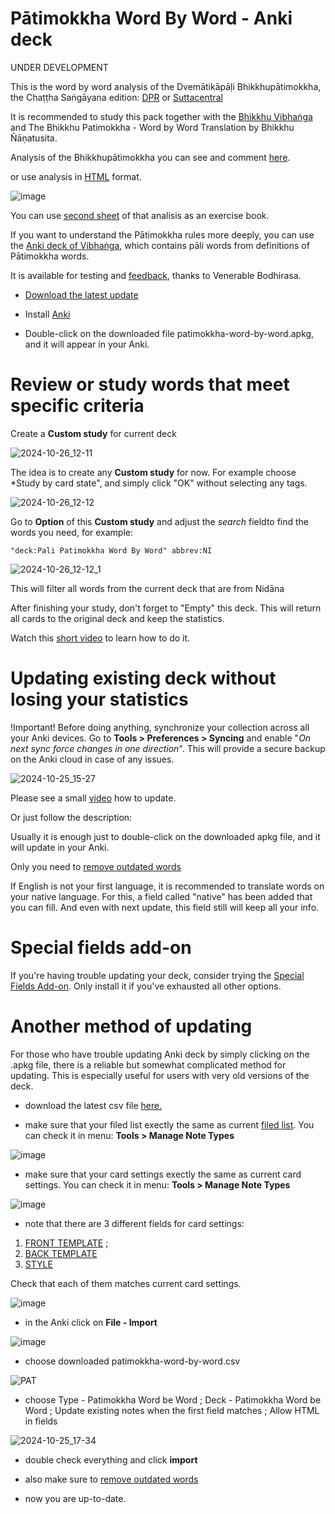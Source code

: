 # Pātimokkha Word By Word - Anki deck

UNDER DEVELOPMENT

This is the word by word analysis of the Dvemātikāpāḷi Bhikkhupātimokkha, the Chaṭṭha Saṅgāyana edition: [DPR](https://www.digitalpalireader.online/_dprhtml/index.html?loc=v.6.0.x.x.x.x.t) or [Suttacentral](https://suttacentral.net/pli-tv-bu-pm/pli/ms?layout=plain&reference=cck/pts/vri&notes=asterisk&highlight=true&script=latin)

It is recommended to study this pack together with the [Bhikkhu Vibhaṅga](https://suttacentral.net/pitaka/vinaya/pli-tv-vi/pli-tv-bu-vb) and The Bhikkhu Patimokkha - Word by Word Translation by Bhikkhu Ñāṇatusita.

Analysis of the Bhikkhupātimokkha you can see and comment [here](https://docs.google.com/spreadsheets/d/1rS-IlX4DvKmnBO58KON37eVnOZqwfkG-ot-zIjCuzH4/).

or use analysis in [HTML](https://sasanarakkha.github.io/study-tools/bhikkhu_patimokkha/main.html) format.

![image](https://user-images.githubusercontent.com/39419221/201099247-07acfb11-a014-4501-9a93-f5c38840b064.png)

You can use [second sheet](https://docs.google.com/spreadsheets/d/1rS-IlX4DvKmnBO58KON37eVnOZqwfkG-ot-zIjCuzH4/edit#gid=1448457199) of that analisis as an exercise book.

If you want to understand the Pātimokkha rules more deeply, you can use the [Anki deck of Vibhaṅga](https://sasanarakkha.github.io/study-tools/anki-decks/vibhanga.html), which contains pāli words from definitions of Pātimokkha words.

It is available for testing and [feedback](https://docs.google.com/forms/d/e/1FAIpQLSdG6zKDtlwibtrX-cbKVn4WmIs8miH4VnuJvb7f94plCDKJyA/viewform), thanks to Venerable Bodhirasa.

- [Download the latest update](https://github.com/sasanarakkha/study-tools/releases/latest/download/patimokkha-word-by-word.apkg)

- Install [Anki](https://apps.ankiweb.net/)

- Double-click on the downloaded file patimokkha-word-by-word.apkg, and it will appear in your Anki.

# Review or study words that meet specific criteria

Create a **Custom study** for current deck

![2024-10-26_12-11](https://github.com/user-attachments/assets/477d0703-9eec-4835-b07a-4a327b19375b)

The idea is to create any **Custom study** for now. For example choose *Study by card state", and simply click "OK" without selecting any tags.

![2024-10-26_12-12](https://github.com/user-attachments/assets/6397b4fb-0bbd-4758-825c-9367f6c28bc0)

Go to **Option** of this **Custom study** and adjust the *search* fieldto find the words you need, for example: 

`"deck:Pali Patimokkha Word By Word" abbrev:NI`

![2024-10-26_12-12_1](https://github.com/user-attachments/assets/0bd39339-b3cb-4261-ab4d-a4ef28d4a42e)

This will filter all words from the current deck that are from Nidāna

After finishing your study, don't forget to "Empty" this deck. This will return all cards to the original deck and keep the statistics.

Watch this [short video](https://github.com/user-attachments/assets/acff310b-463e-4c24-854d-d7006994d239) to learn how to do it.

# Updating existing deck without losing your statistics

!Important! Before doing anything, synchronize your collection across all your Anki devices. Go to **Tools > Preferences > Syncing** and enable "*On next sync force changes in one direction*". This will provide a secure backup on the Anki cloud in case of any issues.

![2024-10-25_15-27](https://github.com/user-attachments/assets/585a6c1d-6353-4b2f-a95f-7f18f29cfe5e)

Please see a small [video](https://user-images.githubusercontent.com/39419221/187018792-3afe402c-e77b-46e6-ba5d-4efa0846de93.mp4) how to update.

Or just follow the description:

Usually it is enough just to double-click on the downloaded apkg file, and it will update in your Anki. 

Only you need to [remove outdated words](https://sasanarakkha.github.io/study-tools/anki-decks/test.html)

If English is not your first language, it is recommended to translate words on your native language. For this, a field called "native" has been added that you can fill. And even with next update, this field still will keep all your info.

# Special fields add-on

If you're having trouble updating your deck, consider trying the [Special Fields Add-on](https://sasanarakkha.github.io/study-tools/anki-decks/special-fields.html). Only install it if you've exhausted all other options.

# Another method of updating

For those who have trouble updating Anki deck by simply clicking on the .apkg file, there is a reliable but somewhat complicated method for updating. This is especially useful for users with very old versions of the deck.

- download the latest csv file [here.](https://github.com/sasanarakkha/study-tools/releases/latest/download/patimokkha-word-by-word.csv)

- make sure that your filed list exectly the same as current [filed list](https://github.com/sasanarakkha/study-tools/blob/main/anki-style/field-list-pat.txt). You can check it in menu: **Tools > Manage Note Types**

![image](https://user-images.githubusercontent.com/39419221/201275418-161e0941-c36d-4f14-a429-0ea166ea44b6.png)

- make sure that your card settings exectly the same as current card settings. You can check it in menu: **Tools > Manage Note Types**

![image](https://user-images.githubusercontent.com/39419221/201275452-16521bbe-a1fa-4bde-b7eb-0a12e2e31134.png)

- note that there are 3 different fields for card settings: 
1. [FRONT TEMPLATE](https://github.com/sasanarakkha/study-tools/blob/main/anki-style/pat-front.txt) ; 
2. [BACK TEMPLATE](https://github.com/sasanarakkha/study-tools/blob/main/anki-style/pat-back.txt)
3. [STYLE](https://github.com/sasanarakkha/study-tools/blob/main/anki-style/pat-styling.txt) 

Check that each of them matches current card settings.

![image](https://user-images.githubusercontent.com/39419221/201276425-fb934126-b498-4144-adeb-7cd943cc9913.png)

- in the Anki click on **File - Import**

![image](https://user-images.githubusercontent.com/39419221/187018280-c295e071-c130-4f42-8518-a3a5e0326124.png)

- choose downloaded patimokkha-word-by-word.csv

![PAT](https://user-images.githubusercontent.com/39419221/174243196-9ab26e50-9c37-4166-9751-eac936340760.png)

- choose Type - Patimokkha Word be Word ; Deck - Patimokkha Word be Word ; Update existing notes when the first field matches ; Allow HTML in fields

![2024-10-25_17-34](https://github.com/user-attachments/assets/d1bec5c7-afe0-439c-9bd8-4bcfe4106c87)

- double check everything and click **import**

- also make sure to [remove outdated words](https://sasanarakkha.github.io/study-tools/anki-decks/test.html)

- now you are up-to-date.


